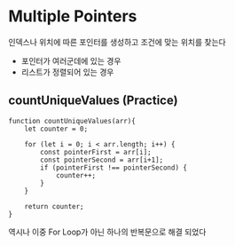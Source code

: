 # Multiple Pointers
인덱스나 위치에 따른 포인터를 생성하고 조건에 맞는 위치를 찾는다

- 포인터가 여러군데에 있는 경우
- 리스트가 정렬되어 있는 경우

## countUniqueValues (Practice)
```
function countUniqueValues(arr){
    let counter = 0;

    for (let i = 0; i < arr.length; i++) {
        const pointerFirst = arr[i];
        const pointerSecond = arr[i+1];
        if (pointerFirst !== pointerSecond) {
            counter++;
        }
    }

    return counter;
}
```
역시나 이중 For Loop가 아닌 하나의 반복문으로 해결 되었다


